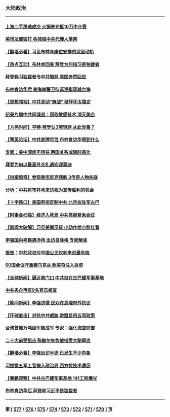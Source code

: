 ### 大陆政治
---
#### [上海二手房难成交 火锅券充抵10万中介费](../../pages/ncid277/n14020830.md) 
#### [美司法部猛打 各领域中共代理人落网](../../pages/ncid277/n14020801.md) 
#### [【翻墙必看】习见布林肯座位安排的深层动机](../../pages/ncid277/n14020740.md) 
#### [【热点互动】布林肯回美 拜登为何指习是独裁者](../../pages/ncid277/n14020678.md) 
#### [拜登称习独裁者令中共恼怒 美国务院回应](../../pages/ncid277/n14020722.md) 
#### [布林肯访华后 美海岸警卫队巡逻艇穿越台海](../../pages/ncid277/n14020701.md) 
#### [【思想领袖】中共发动“熵战” 破坏印太稳定](../../pages/ncid277/n14003899.md) 
#### [纪录片揭中共间谍战：窃取敏感技术 消灭美企](../../pages/ncid277/n14020544.md) 
#### [【方伟时间】亨特‧拜登认3项轻罪 从此没事？](../../pages/ncid277/n14020662.md) 
#### [【菁英论坛】中共底牌尽泄 布林肯访华得到什么](../../pages/ncid277/n14020572.md) 
#### [专家：美中深度不信任 两国关系或随时恶化](../../pages/ncid277/n14020592.md) 
#### [拜登为何以最高外交礼遇欢迎莫迪](../../pages/ncid277/n14020535.md) 
#### [【拍案惊奇】参观泰坦尼克残骸 3传奇人物失联](../../pages/ncid277/n14020520.md) 
#### [分析：中共将布林肯来访视为宣传胜利的机会](../../pages/ncid277/n14020556.md) 
#### [【十字路口】美国奇招反制中共 北京拟驻军古巴](../../pages/ncid277/n14020349.md) 
#### [【时事金扫描】经济入死局 中共高层紧急会议](../../pages/ncid277/n14020413.md) 
#### [【新闻大破解】习见美卿示软 小动作给小粉红看](../../pages/ncid277/n14020368.md) 
#### [李强国内考察遇冷待 出访自降格 专家解读](../../pages/ncid277/n14020357.md) 
#### [报告：中共政权对中国公民权利来说最危险](../../pages/ncid277/n14020484.md) 
#### [60国会议吁重建乌克兰 欧美将注入巨资](../../pages/ncid277/n14020395.md) 
#### [【全球新闻】逼近美门口 中共拟在古巴建军事基地](../../pages/ncid277/n14020188.md) 
#### [中共央企再有9名官员被查](../../pages/ncid277/n14020277.md) 
#### [【晚间新闻】李强访德 民众在总理府外抗议](../../pages/ncid277/n14020187.md) 
#### [【环球直击】对抗中共威胁 欧盟启用五项政策](../../pages/ncid277/n14019784.md) 
#### [台湾首艘万吨级军舰成军 专家：强化海空防御](../../pages/ncid277/n14019611.md) 
#### [二十大前受狙击 陈敏尔失势被指受大秘牵连](../../pages/ncid277/n14020038.md) 
#### [【翻墙必看】李强出访半途 已发生不少异象](../../pages/ncid277/n14019964.md) 
#### [习提拔五军工官僚入政治局 西方忧技术遭窃](../../pages/ncid277/n14019205.md) 
#### [【秦鹏观察】中共古巴建军事基地 141工程爆光](../../pages/ncid277/n14019876.md) 
#### [布林肯访华后 拜登称习近平是独裁者](../../pages/ncid277/n14019940.md) 

---
#### 第 [ [577](./577.md) / [576](./576.md) / [575](./575.md) / [574](./574.md) / [573](./573.md) / [572](./572.md) / [571](./571.md) / [570](./570.md) ] 页

